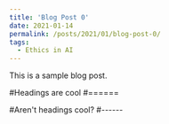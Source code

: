 ```yaml
---
title: 'Blog Post 0'
date: 2021-01-14
permalink: /posts/2021/01/blog-post-0/
tags:
  - Ethics in AI
---
```


This is a sample blog post.

#Headings are cool
#======

#Aren't headings cool?
#------